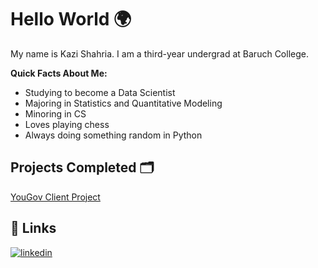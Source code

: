 
# Hello World 🌍

My name is Kazi Shahria. I am a third-year undergrad at Baruch College.

**Quick Facts About Me:**
- Studying to become a Data Scientist
- Majoring in Statistics and Quantitative Modeling 
- Minoring in CS
- Loves playing chess
- Always doing something random in Python


## Projects Completed 🗂️

[YouGov Client Project](https://github.com/kaziis/YouGov_)



## 🔗 Links

[![linkedin](https://img.shields.io/badge/linkedin-0A66C2?style=for-the-badge&logo=linkedin&logoColor=white)](https://www.linkedin.com/in/kazishahria/)
